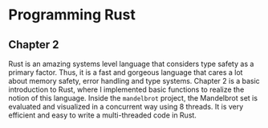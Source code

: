 # Programming Rust

## Chapter 2
Rust is an amazing systems level language that considers type safety as a primary factor. Thus, it is a fast and gorgeous language that cares a lot about memory safety, error handling and type systems. Chapter 2 is a basic introduction to Rust, where I implemented basic functions to realize the notion of this language. Inside the `mandelbrot` project, the Mandelbrot set is evaluated and visualized in a concurrent way using 8 threads. It is very efficient and easy to write a multi-threaded code in Rust.
